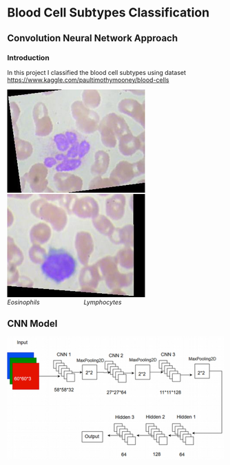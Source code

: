 # Blood Cell Subtypes Classification

## Convolution Neural Network Approach

### Introduction

In this project I classified the blood cell subtypes using dataset https://www.kaggle.com/paultimothymooney/blood-cells

 ![](img/eosinophil.jpeg)   &nbsp;&nbsp;&nbsp;&nbsp;&nbsp;&nbsp; ![](img/lymphocyte.jpeg) 
 <br>
*Eosinophils* &nbsp;&nbsp;&nbsp;&nbsp;&nbsp;&nbsp;&nbsp;&nbsp;&nbsp;&nbsp;&nbsp;&nbsp;&nbsp;&nbsp;&nbsp;&nbsp;&nbsp;&nbsp;&nbsp;&nbsp;&nbsp;&nbsp;&nbsp;&nbsp;  *Lymphocytes* 

## CNN Model 

![](img/model.jpg)
